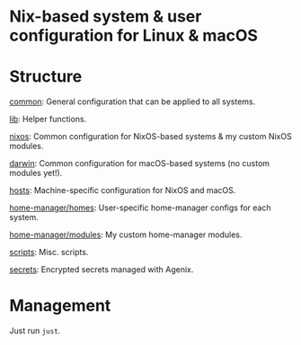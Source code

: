 # Nix-based system & user configuration for Linux & macOS

# Structure
[common](common): General configuration that can be applied to all systems.

[lib](lib): Helper functions.

[nixos](nixos): Common configuration for NixOS-based systems & my custom NixOS modules.

[darwin](darwin): Common configuration for macOS-based systems (no custom modules yet!).

[hosts](hosts): Machine-specific configuration for NixOS and macOS.

[home-manager/homes](home-manager/homes): User-specific home-manager configs for each system.

[home-manager/modules](home-manager/modules): My custom home-manager modules.

[scripts](scripts): Misc. scripts.

[secrets](secrets): Encrypted secrets managed with Agenix.

# Management
Just run `just`.
